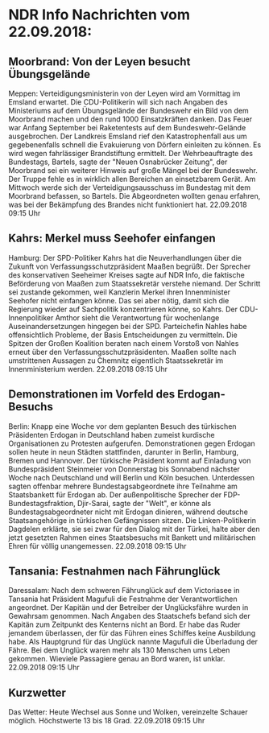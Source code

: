 # NDR Info Nachrichten vom 22.09.2018:


## Moorbrand: Von der Leyen besucht Übungsgelände
Meppen:		Verteidigungsministerin von der Leyen wird am Vormittag im Emsland erwartet. Die CDU-Politikerin will sich nach Angaben des Ministeriums auf dem Übungsgelände der Bundeswehr ein Bild von dem Moorbrand machen und den rund 1000 Einsatzkräften danken. Das Feuer war Anfang September bei Raketentests auf dem Bundeswehr-Gelände ausgebrochen. Der Landkreis Emsland rief den Katastrophenfall aus um gegebenenfalls schnell die Evakuierung von Dörfern einleiten zu können. Es wird wegen fahrlässiger Brandstiftung ermittelt. Der Wehrbeauftragte des Bundestags, Bartels, sagte der "Neuen Osnabrücker Zeitung", der Moorbrand sei ein weiterer Hinweis auf große Mängel bei der Bundeswehr. Der Truppe fehle es in wirklich allen Bereichen an einsetzbarem Gerät. Am Mittwoch werde sich der Verteidigungsausschuss im Bundestag mit dem Moorbrand befassen, so Bartels. Die Abgeordneten wollten genau erfahren, was bei der Bekämpfung des Brandes nicht funktioniert hat. 22.09.2018 09:15 Uhr 

## Kahrs: Merkel muss Seehofer einfangen
Hamburg: Der SPD-Politiker Kahrs hat die Neuverhandlungen über die Zukunft von Verfassungsschutzpräsident Maaßen begrüßt. Der Sprecher des konservativen Seeheimer Kreises sagte auf NDR Info, die faktische Beförderung von Maaßen zum Staatssekretär verstehe niemand. Der Schritt sei zustande gekommen, weil Kanzlerin Merkel ihren Innenminister Seehofer nicht einfangen könne. Das sei aber nötig, damit sich die Regierung wieder auf Sachpolitik konzentrieren könne, so Kahrs. Der CDU-Innenpolitiker Amthor sieht die Verantwortung für wochenlange Auseinandersetzungen hingegen bei der SPD. Parteichefin Nahles habe offensichtlich Probleme, der Basis Entscheidungen zu vermitteln. Die Spitzen der Großen Koalition beraten nach einem Vorstoß von Nahles erneut über den Verfassungsschutzpräsidenten. Maaßen sollte nach umstrittenen Aussagen zu Chemnitz eigentlich Staatssekretär im Innenministerium werden. 22.09.2018 09:15 Uhr 

## Demonstrationen im Vorfeld des Erdogan-Besuchs
Berlin: Knapp eine Woche vor dem geplanten Besuch des türkischen Präsidenten Erdogan in Deutschland haben zumeist kurdische Organisationen zu Protesten aufgerufen. Demonstrationen gegen Erdogan sollen heute in neun Städten stattfinden, darunter in Berlin, Hamburg, Bremen und Hannover. Der türkische Präsident kommt auf Einladung von Bundespräsident Steinmeier von Donnerstag bis Sonnabend nächster Woche nach Deutschland und will Berlin und Köln besuchen. Unterdessen sagten offenbar mehrere Bundestagsabgeordnete ihre Teilnahme am Staatsbankett für Erdogan ab. Der außenpolitische Sprecher der FDP-Bundestagsfraktion, Djir-Sarai, sagte der "Welt", er könne als Bundestagsabgeordneter nicht mit Erdogan dinieren, während deutsche Staatsangehörige in türkischen Gefängnissen sitzen. Die Linken-Politikerin Dagdelen erklärte, sie sei zwar für den Dialog mit der Türkei, halte aber den jetzt gesetzten Rahmen eines Staatsbesuchs mit Bankett und militärischen Ehren für völlig unangemessen. 22.09.2018 09:15 Uhr 

## Tansania: Festnahmen nach Fährunglück
Daressalam: Nach dem schweren Fährunglück auf dem Victoriasee in Tansania hat Präsident Magufuli die Festnahme der Verantwortlichen angeordnet. Der Kapitän und der Betreiber der Unglücksfähre wurden in Gewahrsam genommen. Nach Angaben des Staatschefs befand sich der Kapitän zum Zeitpunkt des Kenterns nicht an Bord. Er habe das Ruder jemandem überlassen, der für das Führen eines Schiffes keine Ausbildung habe. Als Hauptgrund für das Unglück nannte Magufuli die Überladung der Fähre. Bei dem Unglück waren mehr als 130 Menschen ums Leben gekommen. Wieviele Passagiere genau an Bord waren, ist unklar. 22.09.2018 09:15 Uhr 

## Kurzwetter
Das Wetter: Heute Wechsel aus Sonne und Wolken, vereinzelte Schauer möglich. Höchstwerte 13 bis 18 Grad. 22.09.2018 09:15 Uhr 
